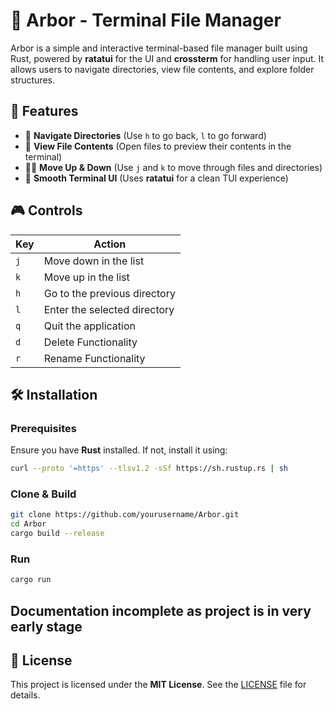 # 🌳 Arbor - Terminal File Manager  

Arbor is a simple and interactive terminal-based file manager built using Rust, powered by **ratatui** for the UI and **crossterm** for handling user input. It allows users to navigate directories, view file contents, and explore folder structures.

## 📜 Features  

- 📂 **Navigate Directories** (Use `h` to go back, `l` to go forward)  
- 📄 **View File Contents** (Open files to preview their contents in the terminal)  
- 🔼🔽 **Move Up & Down** (Use `j` and `k` to move through files and directories)  
- 🚀 **Smooth Terminal UI** (Uses **ratatui** for a clean TUI experience)  

## 🎮 Controls  

| Key | Action |
|-----|--------|
| `j` | Move down in the list |
| `k` | Move up in the list |
| `h` | Go to the previous directory |
| `l` | Enter the selected directory |
| `q` | Quit the application |
| `d` | Delete Functionality |
| `r` | Rename Functionality |

## 🛠️ Installation  

### Prerequisites  
Ensure you have **Rust** installed. If not, install it using:  
```sh
curl --proto '=https' --tlsv1.2 -sSf https://sh.rustup.rs | sh
```

### Clone & Build  
```sh
git clone https://github.com/yourusername/Arbor.git
cd Arbor
cargo build --release
```

### Run  
```sh
cargo run
```
## Documentation incomplete as project is in very early stage

## 📜 License  

This project is licensed under the **MIT License**. See the [LICENSE](LICENSE) file for details.

